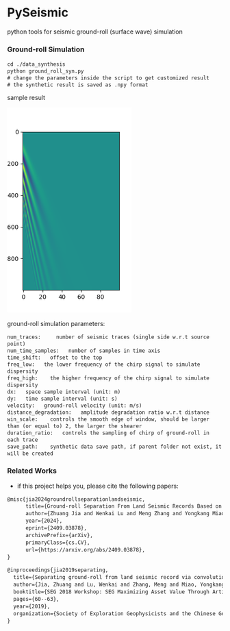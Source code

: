 # PySeismic

python tools for seismic ground-roll (surface wave) simulation

### Ground-roll Simulation

```
cd ./data_synthesis
python ground_roll_syn.py 
# change the parameters inside the script to get customized result
# the synthetic result is saved as .npy format
```

sample result

![syn_groundroll](./asset/Figure_1.png)


ground-roll simulation parameters:

```
num_traces:     number of seismic traces (single side w.r.t source point)
num_time_samples:   number of samples in time axis
time_shift:   offset to the top
freq_low:   the lower frequency of the chirp signal to simulate dispersity
freq_high:    the higher frequency of the chirp signal to simulate dispersity
dx:   space sample interval (unit: m)
dy:   time sample interval (unit: s)
velocity:   ground-roll velocity (unit: m/s)
distance_degradation:   amplitude degradation ratio w.r.t distance
win_scale:    controls the smooth edge of window, should be larger than (or equal to) 2, the larger the shearer
duration_ratio:   controls the sampling of chirp of ground-roll in each trace
save_path:    synthetic data save path, if parent folder not exist, it will be created
```

### Related Works

* if this project helps you, please cite the following papers:

```latex
@misc{jia2024groundrollseparationlandseismic,
      title={Ground-roll Separation From Land Seismic Records Based on Convolutional Neural Network}, 
      author={Zhuang Jia and Wenkai Lu and Meng Zhang and Yongkang Miao},
      year={2024},
      eprint={2409.03878},
      archivePrefix={arXiv},
      primaryClass={cs.CV},
      url={https://arxiv.org/abs/2409.03878}, 
}
```

```latex
@inproceedings{jia2019separating,
  title={Separating ground-roll from land seismic record via convolutional neural network},
  author={Jia, Zhuang and Lu, Wenkai and Zhang, Meng and Miao, Yongkang},
  booktitle={SEG 2018 Workshop: SEG Maximizing Asset Value Through Artificial Intelligence and Machine Learning, Beijing, China, 17-19 September 2018},
  pages={60--63},
  year={2019},
  organization={Society of Exploration Geophysicists and the Chinese Geophysical Society}
}
```
